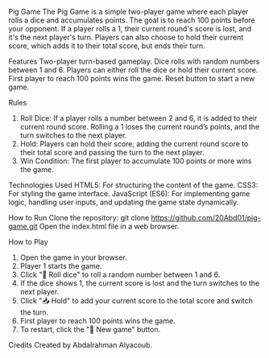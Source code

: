 Pig Game
The Pig Game is a simple two-player game where each player rolls a dice and accumulates points. The goal is to reach 100 points before your opponent. If a player rolls a 1, their current round's score is lost, and it's the next player's turn. Players can also choose to hold their current score, which adds it to their total score, but ends their turn.

Features
Two-player turn-based gameplay.
Dice rolls with random numbers between 1 and 6.
Players can either roll the dice or hold their current score.
First player to reach 100 points wins the game.
Reset button to start a new game.

Rules
1. Roll Dice: If a player rolls a number between 2 and 6, it is added to their current round score. Rolling a 1 loses the current round’s points, and the turn switches to the next player.
2. Hold: Players can hold their score, adding the current round score to their total score and passing the turn to the next player.
3. Win Condition: The first player to accumulate 100 points or more wins the game.

Technologies Used
HTML5: For structuring the content of the game.
CSS3: For styling the game interface.
JavaScript (ES6): For implementing game logic, handling user inputs, and updating the game state dynamically.

How to Run
Clone the repository:
git clone https://github.com/20Abd01/pig-game.git
Open the index.html file in a web browser.

How to Play
1. Open the game in your browser.
2. Player 1 starts the game.
3. Click "🎲 Roll dice" to roll a random number between 1 and 6.
4. If the dice shows 1, the current score is lost and the turn switches to the next player.
5. Click "📥 Hold" to add your current score to the total score and switch the turn.
6. First player to reach 100 points wins the game.
7. To restart, click the "🔄 New game" button.

Credits
Created by Abdalrahman Alyacoub.
